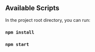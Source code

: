 ## Available Scripts

In the project root directory, you can run:
### `npm install`
### `npm start`

